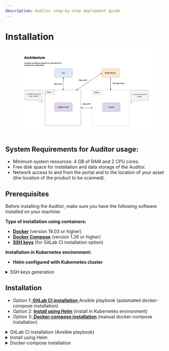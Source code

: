```yaml
---
description: Auditor step-by-step deployment guide
---
```


# Installation

<figure><img src="../../.gitbook/assets/image (168).png" alt=""><figcaption></figcaption></figure>

## System Requirements for Auditor usage:

* Minimum system resources: 4 GB of RAM and 2 CPU cores.
* Free disk space for installation and data storage of the Auditor.
* Network access to and from the portal and to the location of your asset (the location of the product to be scanned).

## Prerequisites

Before installing the Auditor, make sure you have the following software installed on your machine:

**Type of installation using containers:**

* [**Docker**](https://docs.docker.com/get-docker/) (version 19.03 or higher)
* [**Docker Compose**](https://docs.docker.com/compose/install/) (version 1.26 or higher)
* [**SSH keys**](installation.md#ssh-keys) (for GitLab CI installation option)

**Installation in Kubernetes environment:**

* **Helm configured with Kubernetes cluster**

<details>

<summary>SSH keys generation</summary>

To securely connect to the Linux server, you will need to set up SSH keys.

If you don't have SSH keys already, you can generate them using the following command in your server terminal:

```bash
ssh-keygen 
```

:warning: When copying keys, make sure you copy **without spaces**.

#### Set SSH key to your Server

After generating the SSH keys, you need to copy the **public SSH key** to the Linux server. Use this command to copy the public key:

```bash
ssh-copy-id <username>@<server-ip-address>
```

Replace `<username>` with your Linux server account username, and `<server-ip-address>` with the IP address of the Linux server. You will be prompted to enter your password for authentication.

Open the file on your local machine where the **private SSH key** is stored. The private key is typically saved with a `.pem` or `.ssh` file extension.

Select and copy the contents of the private key file. Ensure you copy the key with the correct permissions and line breaks intact.

</details>

## Installation

* Option 1:[ **GitLab CI installation** ](installation.md#gitlab-ci-installation-ansible-playbook)Ansible playbook (automated docker-compose installation)
* Option 2: [**Install using Helm**](installation.md#instal-using-helm) (install in Kubernetes environment)
* Option 3:[ **Docker-compose installation**](installation.md#docker-compose-installation) (manual docker-compose installation)

<details>

<summary>GitLab CI installation (Ansible playbook)</summary>

**Step 1. Fork the Auditor Repository**

Fork the Auditor repository on GitLab. This creates a copy of the repository under your GitLab account.

**Step 2. Set the public SSH key on the host**

Establish a secure connection between the host and the repository by setting the public SSH key.

**Step 3.** [**Configure GitLab CI/CD Environment Variables**](https://docs.gitlab.com/ee/ci/variables/)

In GitLab, go to _"Settings" > "CI / CD" > "Variables"_ and configure the following environment variables:

* <mark style="color:blue;">`SSH_KEY_PRIVATE`</mark>: Set the private SSH key within the forked repository for authentication.
* <mark style="color:blue;">`ACCESS_TOKEN`</mark>: set the Access Token value that you will receive after the first run of CI Pipeline (step 9)

**Optional** environment variables:

* <mark style="color:blue;">`IMAGE_VERSION`</mark>: The script will autonomously determine the most recent version.
* <mark style="color:blue;">`DB_NAME`</mark>, <mark style="color:blue;">`DB_USER`</mark>, <mark style="color:blue;">`DB_PASS`</mark>, <mark style="color:blue;">`DB_HOST`</mark>, <mark style="color:blue;">`DB_PORT`</mark>: Required for database configuration.
*   <mark style="color:blue;">`RABBITMQ_DEFAULT_USER`</mark>, <mark style="color:blue;">`RABBITMQ_DEFAULT_PASS`</mark>, <mark style="color:blue;">`AMQP_HOST_STRING`</mark>: Message broker configuration.&#x20;

    The username and password in the RABBITMQ\_DEFAULT\_PASS and RABBITMQ\_DEFAULT\_USER variables **must be the same** as in AMQP\_HOST\_STRING.

**Step 4. Update the Hosts File**

In the repository's **`hosts`** file, specify the group name and IP address of the hosts where Auditor will be installed:

`[prod_portal]` - name of the group\
`206.189.63.52` - IP address

**Step 5. Update Variables in prod\_portal.yml**

Update the variables in the **`prod_portal.yml`** file in the\
**group\_vars** directory

```
ansible_user: root 
ansible_ssh_private_key : ~/.ssh/id_rsa
work_dir: /opt
```

<mark style="color:blue;">`ansible_user`</mark>: Specify the user Ansible should use when connecting to the server\
<mark style="color:blue;">`ansible_ssh_private_key`</mark>: Specify the path to the private SSH key for authentication\
<mark style="color:blue;">`work_dir`</mark>: The working directory on the target server where the application will be installed

**Step 6. Commit Changes**

After updating the hosts file and group\_vars/prod\_portal.yml, commit the changes to your GitLab repository

**Step 7. Run GitLab CI Pipeline**

In the GitLab CI/CD > Pipelines section, you should see the pipeline running the deploy job.

**Step 8. Monitor the Installation**

Once the pipeline is running, click on the deploy job to view the logs.\
The Ansible playbook will be executed, deploying Auditor on the specified host.\


<img src="../../.gitbook/assets/ci_deploy.jpg" alt="" data-size="original">

**Step 9. Adding an Access Token**

Now your application should be accessible on the port specified in the configuration.

After the first run, you will receive an <mark style="color:blue;">**`Access Token`**</mark>.

<img src="../../.gitbook/assets/acsess token.jpg" alt="" data-size="original">

<mark style="color:red;">Copy the value of the access token and add it in the CI/CD variables on GitLab</mark>

<mark style="color:blue;">`ACCESS_TOKEN`</mark>: your value

After adding the variable, **must to restart the service** from the command line using the command:

```
docker-compose down
docker-compose up -d
```

Save the key value in a safe place for later usage in the Auditor [settings](../../appsec-portal/auditor/auditor-settings/auditor-configurator.md)

</details>

<details>

<summary>Install using Helm</summary>

Before using Helm, make sure that Helm is installed on your computer and that your Kubernetes cluster is configured to work with Helm

**Step 1. Add helm package**

Add the Auditor package to your server:

```
helm repo add auditor https://gitlab.com/api/v4/projects/51993931/packages/helm/stable
```

**Step 2. Set environment variables**

change the default environment variables to meet your requirements:

* In the **deploymentSpec** section:

```
    global.image.tag=release_v24.07.2 
```

* In the **configMap** section:

```
  configs.configMap.database.host=your_db_host
  configs.configMap.redis.host=your_redis_host
  postgresql.auth.database=appsec
  postgresql.auth.username=appsec
  postgresql.containerPorts.postgresql=5432
  configs.configMap.database.host=your_db_host
  rabbitmq.auth.username=admin           
  rabbitmq.containerPorts.amqp=5672 
```

* In the **secrets** section:

```
  postgresql.auth.password=appsec
  rabbitmq.auth.password=admin
  redis.auth.password="11110000"
```

<mark style="color:blue;">`global.image.tag`</mark>`:` specify a particular release identifier\
<mark style="color:blue;">`postgresql.auth.database`</mark>, <mark style="color:blue;">`postgresql.auth.username`</mark>, <mark style="color:blue;">`configs.configMap.database.host`</mark>, <mark style="color:blue;">`postgresql.containerPorts.postgresql`</mark> and <mark style="color:blue;">`postgresql.auth.password`</mark> variables are required for database configuration.\
For message broker <mark style="color:blue;">`rabbitmq.auth.username`</mark>, <mark style="color:blue;">`rabbitmq.auth.password`</mark> and <mark style="color:blue;">`rabbitmq.containerPorts.amqp`</mark> need to be specified\
<mark style="color:blue;">`redis.auth.password`</mark> If the broker is hosted on a third-party server leave the variable at its default value

**Step 3. Helm install with all resources inside cluster**

In the example we use pre-installed nginx ingress controller and postgres, redis, rabbitmq from chart:

```
helm install auditor auditor/appsecauditor --set postgresql.enabled=true
  --set ingress.enabled=true --set ingress.annotations."nginx\.ingress\.kubernetes\.io\/scheme"=internet-facing
  --set ingress.annotations."nginx\.ingress\.kubernetes\.io\/target\-type"=ip
  --set ingress.ingressClassName=nginx --set ingress.host=your_own_host -n <namespace>

```

After the first login you will receive an <mark style="color:blue;">**`Access Token`**</mark>.&#x20;

<img src="../../.gitbook/assets/acsess token.jpg" alt="" data-size="original">

<mark style="color:red;">Copy and set</mark> <mark style="color:red;">as a variable token</mark> and relaunch service scanner\_worker.

```
kubectl get deployments -n <namespace>
kubectl delete deployment <scanner_runner> -n <namespace>
helm upgrade auditor auditor/appsecauditor --set postgresql.enabled=true
    --set ingress.enabled=true --set ingress.annotations."nginx\.ingress\.kubernetes\.io\/scheme"=internet-facing
    --set ingress.annotations."nginx\.ingress\.kubernetes\.io\/target\-type"=ip
    --set ingress.ingressClassName=nginx --set configs.secret.access_token=your_token --set ingress.host=your__own_host -n <namespace>

```

Save the key value in a safe place for later usage in the Auditor [settings](../../appsec-portal/auditor/auditor-settings/auditor-configurator.md)

</details>

<details>

<summary>Docker-compose installation</summary>

**Step 1: Clone the repository**

Clone the Auditor repository to your server:

```
git clone https://gitlab.com/whitespots-public/auditor.git auditor
```

**Step 2 Navigate to the root directory**

Navigate to the root directory of the Auditor project by executing the following command:

```
cd auditor
```

**Step 3: Set environment variables**

Environment variables are set by default.\
If changes are needed, create an **.env** **file** in the project's root folder.&#x20;

Example .env file:

```
IMAGE_VERSION=release_v24.07.2
DB_NAME=postgres
DB_USER=postgres
DB_PASS=postgres
DB_HOST=postgres
DB_PORT=5432
RABBITMQ_DEFAULT_USER=admin
RABBITMQ_DEFAULT_PASS=mypass
AMQP_HOST_STRING=amqp://admin:mypass@rabbitmq:5672/
DOCKER_ENCRYPTION_TOKEN=defaultvaluetobechangedorelse...
ACCESS_TOKEN=<your value>
```

* <mark style="color:blue;">`IMAGE_VERSION`</mark>the <mark style="color:red;">required</mark> variable must be specified. Specify a [specific version](../../appsec-portal/release-notes.md), e.g. release\_v24.07.2
* <mark style="color:blue;">`DB_NAME`</mark>, <mark style="color:blue;">`DB_USER`</mark>, <mark style="color:blue;">`DB_PASS`</mark>, <mark style="color:blue;">`DB_HOST`</mark>, <mark style="color:blue;">`DB_PORT`</mark> variables are required for database configuration.
* If the message broker is hosted on a third-party server, only the <mark style="color:blue;">`AMQP_HOST_STRING`</mark> must be specified. However, if the container is raised locally, all three variables, including <mark style="color:blue;">`RABBITMQ_DEFAULT_USER`</mark> and <mark style="color:blue;">`RABBITMQ_DEFAULT_PASS`</mark> need to be specified.\
  The username and password in the RABBITMQ\_DEFAULT\_PASS and RABBITMQ\_DEFAULT\_USER variables **must be the same** as in AMQP\_HOST\_STRING.
* <mark style="color:blue;">`DOCKER_ENCRYPTION_TOKEN`</mark> this variable is essential when accessing images from a private registry. If your registry requires authentication, provide the appropriate encryption token here.
* <mark style="color:blue;">ACCESS\_TOKEN</mark>: After the first run of the Auditor (step 4) you will get the value of the access token. You must to copy it and put this variable and its value in the .env file.

**Step 4. Start the Auditor**

From the terminal command line, navigate to the directory where the docker-compose.yml file is located.

Run the application by executing the following command:

```
docker-compose up -d
```

This will start all the services described in the docker-compose.yml file in the background.

After successfully running the docker-compose up -d command, your application should be accessible on the port specified in the configuration.

You will receive an <mark style="color:blue;">**`Access Token`**</mark> the first time you start. \
<mark style="color:red;">Copy it and set it in the .env file</mark> as the value of the variable <mark style="color:blue;">ACCESS\_TOKEN</mark> (step 3)

<img src="../../.gitbook/assets/acsess token.jpg" alt="" data-size="original">

After adding the variable, **must to restart the service** from the command line using the command:

```
docker-compose down
docker-compose up -d
```

Save the key value in a safe place for later usage in the Auditor [settings](../../appsec-portal/auditor/auditor-settings/auditor-configurator.md)

</details>

